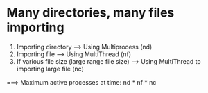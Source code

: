 # Many directories, many files importing
1. Importing directory --> Using Multiprocess (nd)
2. Importing file --> Using MultiThread (nf)
3. If various file size (large range file size) --> Using MultiThread to importing large file (nc)

===> Maximum active processes at time: nd * nf * nc

